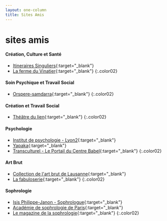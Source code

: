 ```yaml
---
layout: one-column
title: Sites Amis
---
```


# sites amis

#### Création, Culture et Santé
- [Itineraires Singuliers](http://itinerairessinguliers.com/fr/){:target="_blank"}
- [La ferme du Vinatier](http://www.ch-le-vinatier.fr/ferme-320.html){:target="_blank"}
{:.color02}

#### Soin Psychique et Travail Social
- [Orspere-samdarra](http://www.ch-le-vinatier.fr/orspere-samdarra.html){:target="_blank"}
{:.color02}

#### Création et Travail Social
- [Théâtre du lien](https://www.lelientheatre.com/){:target="_blank"}
{:.color02}

#### Psychologie
- [Institut de psychologie - Lyon2](https://psycho.univ-lyon2.fr/le-site-de-l-institut-de-psychologie-530186.kjsp){:target="_blank"}
- [Yapaka](http://www.yapaka.be){:target="_blank"}
- [Transculturel - Le Portail du Centre Babel](http://www.transculturel.eu/){:target="_blank"}
{:.color02}

#### Art Brut
- [Collection de l'art brut de Lausanne](https://www.artbrut.ch){:target="_blank"}
- [La fabuloserie](http://www.fabuloserie.com){:target="_blank"}
{:.color02}

#### Sophrologie
- [Isis Philippe-Janon - Sophrologue](http://isispjsophro.com/){:target="_blank"}
- [Académie de sophrologie de Paris](http://academie-sophrologie.fr/){:target="_blank"}
- [Le magazine de la sophrologie](https://www.sophrologie-actualite.fr/){:target="_blank"}
{:.color02}
